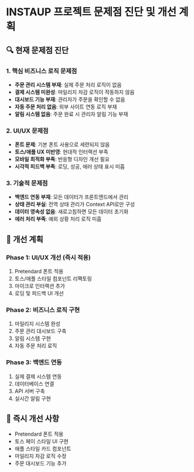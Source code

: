 # INSTAUP 프로젝트 문제점 진단 및 개선 계획

## 🔍 현재 문제점 진단

### 1. 핵심 비즈니스 로직 문제점
- **주문 관리 시스템 부재**: 실제 주문 처리 로직이 없음
- **결제 시스템 미완성**: 마일리지 차감 로직이 작동하지 않음
- **대시보드 기능 부재**: 관리자가 주문을 확인할 수 없음
- **자동 주문 처리 없음**: 외부 사이트 연동 로직 부재
- **알림 시스템 없음**: 주문 완료 시 관리자 알림 기능 부재

### 2. UI/UX 문제점
- **폰트 문제**: 기본 폰트 사용으로 세련되지 않음
- **토스/애플 UX 미반영**: 현대적 인터랙션 부족
- **모바일 최적화 부족**: 반응형 디자인 개선 필요
- **시각적 피드백 부족**: 로딩, 성공, 에러 상태 표시 미흡

### 3. 기술적 문제점
- **백엔드 연동 부재**: 모든 데이터가 프론트엔드에서 관리
- **상태 관리 부실**: 전역 상태 관리가 Context API로만 구성
- **데이터 영속성 없음**: 새로고침하면 모든 데이터 초기화
- **에러 처리 부족**: 예외 상황 처리 로직 미흡

## 🎯 개선 계획

### Phase 1: UI/UX 개선 (즉시 적용)
1. Pretendard 폰트 적용
2. 토스/애플 스타일 컴포넌트 리팩토링
3. 마이크로 인터랙션 추가
4. 로딩 및 피드백 UI 개선

### Phase 2: 비즈니스 로직 구현
1. 마일리지 시스템 완성
2. 주문 관리 대시보드 구축
3. 알림 시스템 구현
4. 자동 주문 처리 로직

### Phase 3: 백엔드 연동
1. 실제 결제 시스템 연동
2. 데이터베이스 연결
3. API 서버 구축
4. 실시간 알림 구현

## 🚀 즉시 개선 사항
- Pretendard 폰트 적용
- 토스 페이 스타일 UI 구현
- 애플 스타일 카드 컴포넌트
- 마일리지 차감 로직 수정
- 주문 대시보드 기능 추가
